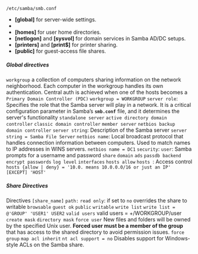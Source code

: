 
`/etc/samba/smb.conf`

- **[global]** for server-wide settings.
- 
- **[homes]** for user home directories.
- **[netlogon]** and **[sysvol]** for domain services in Samba AD/DC setups.
- **[printers]** and **[print$]** for printer sharing.
- **[public]** for guest-access file shares.

##### Global directives

`workgroup`
	a collection of computers sharing information on the network neighborhood. Each computer in the workgroup handles its own authentication. Central auth is achieved when one of the hosts becomes a `Primary Domain Controller (PDC)`
	`workgroup = WORKGROUP`
`server role`: 
	Specifies the role that the Samba server will play in a network. It is a critical configuration parameter in Samba’s **`smb.conf`** file, and it determines the server's functionality
	`standalone server`
	`active directory domain controller` 
	`classic domain controller`
	`member server`
	`netbios backup domain controller`
`server string`:
	Description of the Samba server
	`server string = Samba File Server`
`netbios name`: 
	Local broadcast protocol that handles connection information between computers. Used to match names to IP addresses in WINS servers.
	`netbios name = DC1`
`security`:
	`user`: Samba prompts for a username and password
	`share`
	`domain`
	`ads`
	`passdb backend`
	`encrypt passwords`
	`log level`
	`interfaces`
	`hosts allow`
`hosts `:
	Access control
	`hosts {allow | deny} = '10.0. means 10.0.0.0/16 or just an IP' [EXCEPT] 'HOST'`

##### Share Directives

Directives
`[share_name]`
	`path:`
	`read only`:
		if set to `no` overrides the share to writable
	`browsable`
	`guest ok`
	`public`
	`writable`
	`write list`
		`write list = @'GROUP' 'USER1' USER2`
	`valid users`
		valid users = +/WORKGROUP/user
	`create mask`
	`directory mask`
	`force user`
		New files and folders will be owned by the specified Unix user. **Forced user must be a member of the group** that has access to the shared directory to avoid permission issues.
	`force group`
	`map acl inherit`
	`nt acl support = no`
		Disables support for Windows-style ACLs on the Samba share.